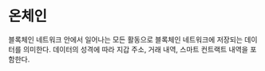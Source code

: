 # 온체인

블록체인 네트워크 안에서 일어나는 모든 활동으로 블록체인 네트워크에 저장되는 데이터를 의미한다. 데이터의 성격에 따라 지갑 주소, 거래 내역, 스마트 컨트랙트 내역을 포함한다.

